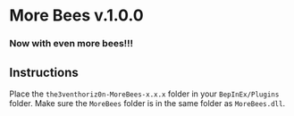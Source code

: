 # More Bees v.1.0.0
### Now with even more bees!!!

## Instructions
Place the ```the3venthoriz0n-MoreBees-x.x.x``` folder in your ```BepInEx/Plugins``` folder. Make sure the ```MoreBees``` folder is in the same folder as ```MoreBees.dll```.

